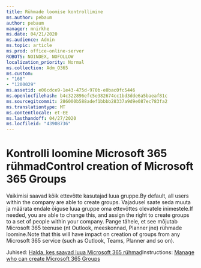 ```yaml
---
title: Rühmade loomise kontrollimine
ms.author: pebaum
author: pebaum
manager: mnirkhe
ms.date: 04/21/2020
ms.audience: Admin
ms.topic: article
ms.prod: office-online-server
ROBOTS: NOINDEX, NOFOLLOW
localization_priority: Normal
ms.collection: Adm_O365
ms.custom:
- "168"
- "1200029"
ms.assetid: e06cdce9-1e43-475d-970b-e0bac0fc5446
ms.openlocfilehash: b4c322896efc5e382674cc1bd3dde6a5baeaf81c
ms.sourcegitcommit: 286000b588adef1bbbb28337a9d9e087ec783fa2
ms.translationtype: MT
ms.contentlocale: et-EE
ms.lasthandoff: 04/27/2020
ms.locfileid: "43908736"
---
```

# <a name="control-creation-of-microsoft-365-groups"></a><span data-ttu-id="e6c83-102">Kontrolli loomine Microsoft 365 rühmad</span><span class="sxs-lookup"><span data-stu-id="e6c83-102">Control creation of Microsoft 365 Groups</span></span>

<span data-ttu-id="e6c83-103">Vaikimisi saavad kõik ettevõtte kasutajad luua gruppe.</span><span class="sxs-lookup"><span data-stu-id="e6c83-103">By default, all users within the company are able to create groups.</span></span> <span data-ttu-id="e6c83-104">Vajadusel saate seda muuta ja määrata endale õiguse luua gruppe oma ettevõttes olevatele inimestele.</span><span class="sxs-lookup"><span data-stu-id="e6c83-104">If needed, you are able to change this, and assign the right to create groups to a set of people within your company.</span></span> <span data-ttu-id="e6c83-105">Pange tähele, et see mõjutab Microsoft 365 teenuse (nt Outlook, meeskonnad, Planner jne) rühmade loomine.</span><span class="sxs-lookup"><span data-stu-id="e6c83-105">Note that this will have impact on creation of groups from any Microsoft 365 service (such as Outlook, Teams, Planner and so on).</span></span>
  
<span data-ttu-id="e6c83-106">Juhised: [Halda, kes saavad luua Microsoft 365 rühmad](https://docs.microsoft.com/office365/admin/create-groups/manage-creation-of-groups)</span><span class="sxs-lookup"><span data-stu-id="e6c83-106">Instructions: [Manage who can create Microsoft 365 Groups](https://docs.microsoft.com/office365/admin/create-groups/manage-creation-of-groups)</span></span>
